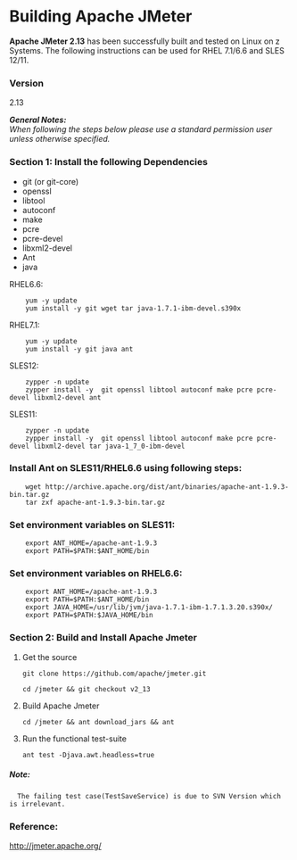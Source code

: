 # Building Apache JMeter

**Apache JMeter 2.13** has been successfully built and tested on Linux on z Systems. The following instructions can be used for RHEL 7.1/6.6 and SLES 12/11.

### Version
2.13

_**General Notes:**_ 	 
_When following the steps below please use a standard permission user unless otherwise specified._


### Section 1: Install the following Dependencies
*	git (or git-core)
*	openssl
*	libtool
*	autoconf
*	make
*	pcre
*	pcre-devel
*	libxml2-devel
*	Ant
*	java


RHEL6.6:
```
	yum -y update 
	yum install -y git wget tar java-1.7.1-ibm-devel.s390x
```

RHEL7.1:
```
	yum -y update 
	yum install -y git java ant
```

SLES12:
```
	zypper -n update
	zypper install -y  git openssl libtool autoconf make pcre pcre-devel libxml2-devel ant
```

SLES11:
```
	zypper -n update
	zypper install -y  git openssl libtool autoconf make pcre pcre-devel libxml2-devel tar java-1_7_0-ibm-devel
```

### Install Ant on SLES11/RHEL6.6 using following steps:				   
```
	wget http://archive.apache.org/dist/ant/binaries/apache-ant-1.9.3-bin.tar.gz 
	tar zxf apache-ant-1.9.3-bin.tar.gz
```

### Set environment variables on SLES11:		
```
	export ANT_HOME=/apache-ant-1.9.3
	export PATH=$PATH:$ANT_HOME/bin
```

### Set environment variables on RHEL6.6:
```		
  	export ANT_HOME=/apache-ant-1.9.3
	export PATH=$PATH:$ANT_HOME/bin
	export JAVA_HOME=/usr/lib/jvm/java-1.7.1-ibm-1.7.1.3.20.s390x/
	export PATH=$PATH:$JAVA_HOME/bin
```
### Section 2: Build and Install Apache Jmeter

1. Get the source

      ```
      git clone https://github.com/apache/jmeter.git

      cd /jmeter && git checkout v2_13
      ```

2. Build Apache Jmeter
      ```
      cd /jmeter && ant download_jars && ant
      ```

3. Run the functional test-suite
      ```
      ant test -Djava.awt.headless=true
      ```
##### Note: 
      The failing test case(TestSaveService) is due to SVN Version which is irrelevant.


### Reference:

http://jmeter.apache.org/
	
